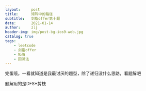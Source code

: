 ```yaml
---
layout:     post
title:      矩阵中的路径
subtitle:   剑指offer第十题
date:       2021-01-14
author:     zlj
header-img: img/post-bg-ios9-web.jpg
catalog: true
tags:
    - leetcode
    - 剑指offer
    - 矩阵
	- 回溯法
---
```




完蛋哦，一看就知道是我最讨厌的题型，除了递归没什么思路，看题解吧

题解用的是DFS+剪枝

